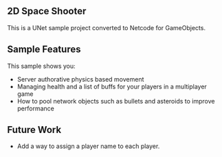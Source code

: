 ## 2D Space Shooter

This is a UNet sample project converted to Netcode for GameObjects.

## Sample Features

This sample shows you:

- Server authorative physics based movement
- Managing health and a list of buffs for your players in a multiplayer game
- How to pool network objects such as bullets and asteroids to improve performance

## Future Work
- Add a way to assign a player name to each player.